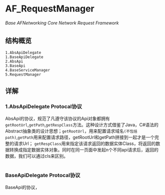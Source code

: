 # AF_RequestManager
###### Base AFNetworking Core Network Request Framework

## 结构概览
    1.AbsApiDelegate
    1.BaseApiDelegate
    2.AbsApi
    3.BaseApi
    4.BaseServiceManager
    5.RequestManager

## 详解
### 1.AbsApiDelegate Protocal协议
AbsApi的协议，规范了凡遵守该协议的Api对象都拥有`getRootUrl`,`getPath`,`getRespClass`方法。这种设计方式借鉴了Java，C#语法的Abstract抽象类的设计思想；`getRootUrl`，用来配置请求域名`(不包括path)`,`getPath`用来配置请求路径，getRootUrl和getPath拼接到一起才是一个完整的请求Url；
`getRespClass`用来指定该请求返回的数据实体Class，将返回的数据转换成指定数据实体对象。同时在同一页面中发起n个不同api请求后，返回的数据，我们可以通过cls来区别。<br><br>

### BaseApiDelegate Protocal协议
BaseApi的协议，
    





